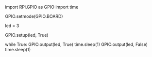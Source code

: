 import RPi.GPIO as GPIO
import time 

GPIO.setmode(GPIO.BOARD)

led = 3

GPIO.setup(led, True)

while True:
  GPIO.output(led, True)
  time.sleep(1)
  GPIO.output(led, False)
  time.sleep(1) 
